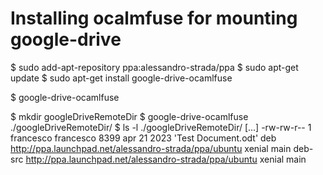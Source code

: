 # Installing ocalmfuse for mounting google-drive


$ sudo add-apt-repository ppa:alessandro-strada/ppa
$ sudo apt-get update
$ sudo apt-get install google-drive-ocamlfuse

$ google-drive-ocamlfuse

$ mkdir googleDriveRemoteDir
$ google-drive-ocamlfuse ./googleDriveRemoteDir/
$ ls -l ./googleDriveRemoteDir/
[...]
-rw-rw-r-- 1 francesco francesco 8399 apr 21  2023 'Test Document.odt'
deb http://ppa.launchpad.net/alessandro-strada/ppa/ubuntu xenial main
deb-src http://ppa.launchpad.net/alessandro-strada/ppa/ubuntu xenial main
